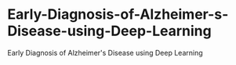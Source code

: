 # Early-Diagnosis-of-Alzheimer-s-Disease-using-Deep-Learning
Early Diagnosis of Alzheimer's Disease using Deep Learning
